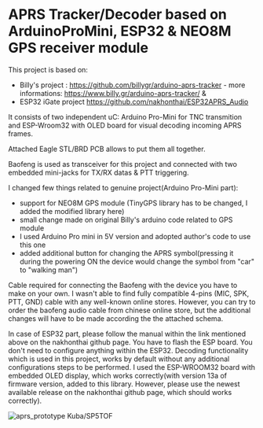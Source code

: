 # APRS Tracker/Decoder based on ArduinoProMini, ESP32 & NEO8M GPS receiver module
This project is based on:

- Billy's project : https://github.com/billygr/arduino-aprs-tracker  - more informations: https://www.billy.gr/arduino-aprs-tracker/ &
- ESP32 iGate project https://github.com/nakhonthai/ESP32APRS_Audio

It consists of two independent uC: Arduino Pro-Mini for TNC transmition and ESP-Wroom32 with OLED board for visual decoding incoming APRS frames.

Attached Eagle STL/BRD PCB allows to put them all together.

Baofeng is used as transceiver for this project and connected with two embedded mini-jacks for TX/RX datas & PTT triggering.

I changed few things related to genuine project(Arduino Pro-Mini part):
- support for NEO8M GPS module (TinyGPS library has to be changed, I added the modified library here)
- small change made on original Billy's arduino code related to GPS module
- I used Arduino Pro mini in 5V version and adopted author's code to use this one
- added additional button for changing the APRS symbol(pressing it during the powering ON the device would change the symbol from "car" to "walking man")
  
Cable required for connecting the Baofeng with the device you have to make on your own. I wasn't able to find fully compatible 4-pins (MIC, SPK, PTT, GND) cable with any well-known online stores. However, you can try to order the baofeng audio cable from chinese online store, but the additional changes will have to be made according the the attached schema.

In case of ESP32 part, please follow the manual within the link mentioned above on the nakhonthai github page. 
You have to flash the ESP board. You don't need to configure anything within the ESP32. 
Decoding functionality which is used in this project, works by default without any additional configurations steps to be performed.
I used the ESP-WROOM32 board with embedded OLED display, which works correctly(with version 13a of firmware version, added to this library. However, please use the newest available release on the nakhonthai github page, which should works correctly).

![aprs_prototype](https://github.com/user-attachments/assets/40e736f6-90e2-47d5-a0e7-e9b05a96ee4d)
                                                                                               Kuba/SP5TOF

